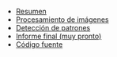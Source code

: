 * [Resumen](main.md)
* [Procesamiento de imágenes](page1.md)
* [Detección de patrones](page2.md)
* [Informe final (muy pronto)]()
* [Código fuente](https://github.com/FingProygrad2016/intellicomp_persondetection)
